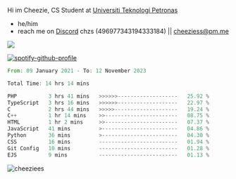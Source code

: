  Hi im Cheezie, CS Student at [Universiti Teknologi Petronas](https://www.utp.edu.my/Pages/Home.aspx)


- he/him  
- reach me on [Discord](https://discord.gg/R2zcmRMQym) chzs (496977343194333184) || [cheeziess@pm.me](mailto:cheeziess@pm.me) 

![](https://discord.c99.nl/widget/theme-3/496977343194333184.png)

[![spotify-github-profile](https://spotify-github-profile.vercel.app/api/view?uid=guwmvkhyh85uvierjzp9buh87&cover_image=true&theme=default&show_offline=true&bar_color=53b14f&bar_color_cover=true)](https://spotify-github-profile.vercel.app/api/view?uid=guwmvkhyh85uvierjzp9buh87&redirect=true)
<!--START_SECTION:waka-->

```rust
From: 09 January 2021 - To: 12 November 2023

Total Time: 14 hrs 14 mins

PHP          3 hrs 41 mins   >>>>>>-------------------   25.92 %
TypeScript   3 hrs 16 mins   >>>>>>-------------------   22.97 %
C            2 hrs 44 mins   >>>>>--------------------   19.24 %
C++          1 hr 14 mins    >>-----------------------   08.75 %
HTML         1 hr 2 mins     >>-----------------------   07.37 %
JavaScript   41 mins         >------------------------   04.86 %
Python       36 mins         >------------------------   04.30 %
CSS          16 mins         -------------------------   01.94 %
Git Config   10 mins         -------------------------   01.28 %
EJS          9 mins          -------------------------   01.13 %
```

<!--END_SECTION:waka-->
<img src="https://komarev.com/ghpvc/?username=cheeziess&color=431c53" alt="cheeziees">
